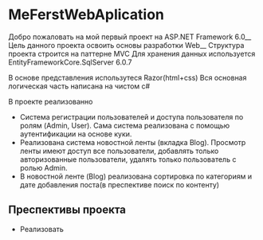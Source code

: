 # MeFerstWebAplication
Добро пожаловать на мой первый проект на ASP.NET Framework 6.0__
Цель данного проекта освоить основы разработки Web__
Структура проекта строится на паттерне MVC
Для хранения данных используется EntityFrameworkCore.SqlServer 6.0.7

В основе представления использутеся Razor(html+css) 
Вся основная логическая часть написана на чистом с#

В проекте реализованно
- Система регистрации пользователей и доступа пользователя по ролям (Admin, User). Сама система реализована с помощью аутентификации на основе куки.
- Реализована система новостной ленты (вкладка Blog). Просмотр ленты имеют доступ все пользователи, добавлять только авторизованные пользователи, удалять только пользователь с ролью Admin.
- В новостной ленте (Blog) реализована сортировка по категориям и дате добавления поста(в преспективе поиск по контенту)

## Преспективы проекта 
- Реализовать 
